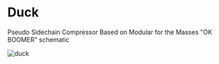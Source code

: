 # Duck
Pseudo Sidechain Compressor
Based on Modular for the Masses "OK BOOMER" schematic

![duck](https://github.com/user-attachments/assets/18c9892a-8c39-4a8a-abb4-7bc9259575ac)
